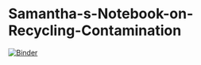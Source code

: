 # Samantha-s-Notebook-on-Recycling-Contamination

[![Binder](https://mybinder.org/badge_logo.svg)](https://mybinder.org/v2/gh/Ariel-VB/Samantha-s-Notebook-on-Recycling-Contamination/master)
